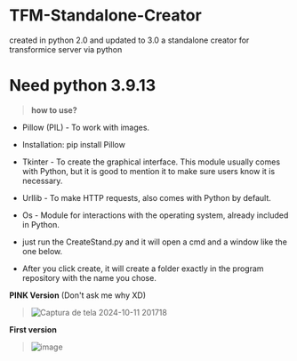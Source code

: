 # TFM-Standalone-Creator
created in python 2.0 and updated to 3.0 a standalone creator for transformice server via python

# Need python 3.9.13
>**how to use?**
- Pillow (PIL) - To work with images.

- Installation: pip install Pillow
- Tkinter - To create the graphical interface. This module usually comes with Python, but it is good to mention it to make sure users know it is necessary.

- Urllib - To make HTTP requests, also comes with Python by default.

- Os - Module for interactions with the operating system, already included in Python.
- just run the CreateStand.py and it will open a cmd and a window like the one below.
- After you click create, it will create a folder exactly in the program repository with the name you chose.


**PINK Version** (Don't ask me why XD)





>![Captura de tela 2024-10-11 201718](https://github.com/user-attachments/assets/b8b4bcb2-c9cb-4027-9ac0-8e808c64222c)


**First version**



>![image](https://github.com/user-attachments/assets/20d7e960-c53d-4717-bca6-4b8f1e532165)
